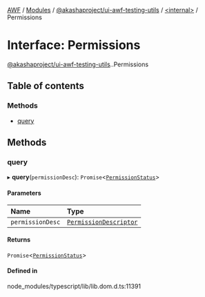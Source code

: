 [AWF](../README.md) / [Modules](../modules.md) / [@akashaproject/ui-awf-testing-utils](../modules/akashaproject_ui_awf_testing_utils.md) / [<internal\>](../modules/akashaproject_ui_awf_testing_utils._internal_.md) / Permissions

# Interface: Permissions

[@akashaproject/ui-awf-testing-utils](../modules/akashaproject_ui_awf_testing_utils.md).[<internal>](../modules/akashaproject_ui_awf_testing_utils._internal_.md).Permissions

## Table of contents

### Methods

- [query](akashaproject_ui_awf_testing_utils._internal_.Permissions.md#query)

## Methods

### query

▸ **query**(`permissionDesc`): `Promise`<[`PermissionStatus`](../modules/akashaproject_ui_awf_testing_utils._internal_.md#permissionstatus)\>

#### Parameters

| Name | Type |
| :------ | :------ |
| `permissionDesc` | [`PermissionDescriptor`](akashaproject_ui_awf_testing_utils._internal_.PermissionDescriptor.md) |

#### Returns

`Promise`<[`PermissionStatus`](../modules/akashaproject_ui_awf_testing_utils._internal_.md#permissionstatus)\>

#### Defined in

node_modules/typescript/lib/lib.dom.d.ts:11391
